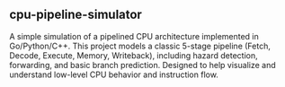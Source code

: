 ## cpu-pipeline-simulator
A simple simulation of a pipelined CPU architecture implemented in Go/Python/C++. This project models a classic 5-stage pipeline (Fetch, Decode, Execute, Memory, Writeback), including hazard detection, forwarding, and basic branch prediction. Designed to help visualize and understand low-level CPU behavior and instruction flow.
